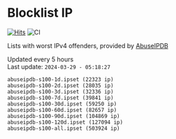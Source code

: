 # Blocklist IP

[![Hits](https://hits.seeyoufarm.com/api/count/incr/badge.svg?url=https%3A%2F%2Fgithub.com%2Fborestad%2Fblocklist-ip%2F&count_bg=%2379C83D&title_bg=%23555555&icon=&icon_color=%23E7E7E7&title=hits&edge_flat=false)](https://hits.seeyoufarm.com)  ![CI](https://img.shields.io/github/workflow/status/borestad/blocklist-ip/CI?style=flat-square)

Lists with worst IPv4 offenders, provided by [AbuseIPDB](https://www.abuseipdb.com/)

<!-- FOOTER-PLACEHOLDER -->
Updated every 5 hours<br>
Last update: `2024-03-29 - 05:18:27`
```
abuseipdb-s100-1d.ipset (22323 ip)
abuseipdb-s100-2d.ipset (28035 ip)
abuseipdb-s100-3d.ipset (32336 ip)
abuseipdb-s100-7d.ipset (39841 ip)
abuseipdb-s100-30d.ipset (59250 ip)
abuseipdb-s100-60d.ipset (82657 ip)
abuseipdb-s100-90d.ipset (104869 ip)
abuseipdb-s100-120d.ipset (127094 ip)
abuseipdb-s100-all.ipset (503924 ip)
```
